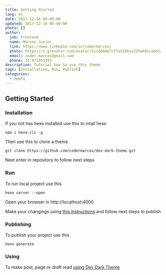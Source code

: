 ```yaml
---
title: Getting Started
lang: es
date: 2017-12-10 00:40:00
updated: 2017-12-10 00:40:00
photo: []
author:
  job: Frontend
  name: Marcos Junior
  link: https://www.linkedin.com/in/codermarcos/
  photo: https://s.gravatar.com/avatar/5ccddd4e7cf7a5266ac229a691cabb5a?s=80
  email: coder.marcos@gmail.com
  phone: 11 971353293
description: Tutorial how to use this theme
tags: [Installation, Run, Publish]
categories:
  - HowTo
---
```


## Getting Started

### Installation

If you not has hexo installed use this to intall hexo

```shell
npm i hexo-cli -g
```

Then use this to clone a theme

```shell
git clone https://github.com/codermarcos/dev-dark-theme.git
```

Next enter in repository to follow next steps

### Run

To run local project use this

```shell
hexo server --open
```

Open your browser in http://localhost:4000

Make your changings using [this instructions](/pt/Settings/Configuration) and follow next steps to publish

### Publishing

To publish your project use this

```shell
hexo generate
```

### Using

To make post, page or draft read [using Dev Dark Theme](/pt/HowTo/Using-Dev-Dark-Theme)
